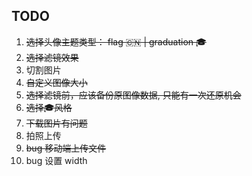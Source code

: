 <!--
 * @Author: grammyli
 * @Date: 2021-10-09 20:09:19
 * @LastEditTime: 2021-10-11 19:45:19
 * @LastEditors: Please set LastEditors
 * @Description: In User Settings Edit
 * @FilePath: /工作任务笔记/头像生成器/README.md
-->

## TODO

1. ~~选择头像主题类型： flag 🇨🇳 | graduation 🎓~~
2. ~~选择滤镜效果~~
3. 切割图片
4. ~~自定义图像大小~~
5. ~~选择滤镜前，应该备份原图像数据, 只能有一次还原机会~~
6. ~~选择🎓风格~~
7. ~~下载图片有问题~~
8. 拍照上传
9. ~~bug 移动端上传文件~~
10. bug 设置 width
    

